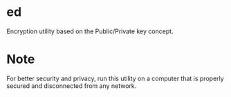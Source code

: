 # ed
Encryption utility based on the Public/Private key concept.

Note
====
For better security and privacy, run this utility on a computer that is properly secured and disconnected from any network.
